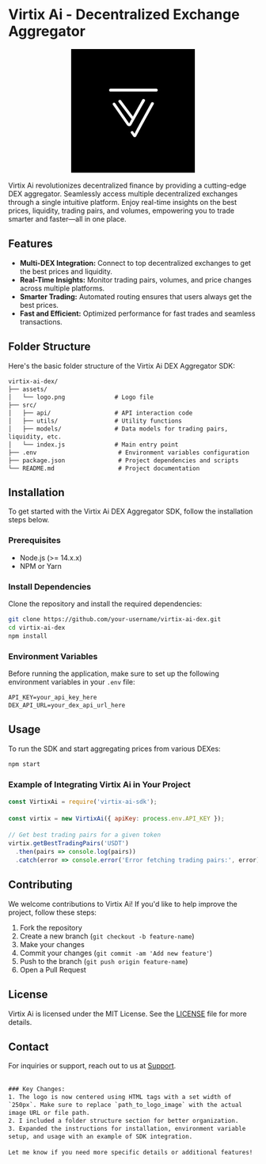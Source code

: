 # Virtix Ai - Decentralized Exchange Aggregator

<div align="center">
  <img src="https://raw.githubusercontent.com/virtixaidex/VirtixAiDex/refs/heads/main/assets/logo.png" alt="Virtix Ai Logo" width="250"/>
</div>

Virtix Ai revolutionizes decentralized finance by providing a cutting-edge DEX aggregator. Seamlessly access multiple decentralized exchanges through a single intuitive platform. Enjoy real-time insights on the best prices, liquidity, trading pairs, and volumes, empowering you to trade smarter and faster—all in one place.

## Features

- **Multi-DEX Integration:** Connect to top decentralized exchanges to get the best prices and liquidity.
- **Real-Time Insights:** Monitor trading pairs, volumes, and price changes across multiple platforms.
- **Smarter Trading:** Automated routing ensures that users always get the best prices.
- **Fast and Efficient:** Optimized performance for fast trades and seamless transactions.

## Folder Structure

Here's the basic folder structure of the Virtix Ai DEX Aggregator SDK:

```
virtix-ai-dex/
├── assets/
│   └── logo.png              # Logo file
├── src/
│   ├── api/                  # API interaction code
│   ├── utils/                # Utility functions
│   ├── models/               # Data models for trading pairs, liquidity, etc.
│   └── index.js              # Main entry point
├── .env                       # Environment variables configuration
├── package.json               # Project dependencies and scripts
└── README.md                  # Project documentation
```

## Installation

To get started with the Virtix Ai DEX Aggregator SDK, follow the installation steps below.

### Prerequisites

- Node.js (>= 14.x.x)
- NPM or Yarn

### Install Dependencies

Clone the repository and install the required dependencies:

```bash
git clone https://github.com/your-username/virtix-ai-dex.git
cd virtix-ai-dex
npm install
```

### Environment Variables

Before running the application, make sure to set up the following environment variables in your `.env` file:

```
API_KEY=your_api_key_here
DEX_API_URL=your_dex_api_url_here
```

## Usage

To run the SDK and start aggregating prices from various DEXes:

```bash
npm start
```

### Example of Integrating Virtix Ai in Your Project

```javascript
const VirtixAi = require('virtix-ai-sdk');

const virtix = new VirtixAi({ apiKey: process.env.API_KEY });

// Get best trading pairs for a given token
virtix.getBestTradingPairs('USDT')
  .then(pairs => console.log(pairs))
  .catch(error => console.error('Error fetching trading pairs:', error));
```

## Contributing

We welcome contributions to Virtix Ai! If you'd like to help improve the project, follow these steps:

1. Fork the repository
2. Create a new branch (`git checkout -b feature-name`)
3. Make your changes
4. Commit your changes (`git commit -am 'Add new feature'`)
5. Push to the branch (`git push origin feature-name`)
6. Open a Pull Request

## License

Virtix Ai is licensed under the MIT License. See the [LICENSE](LICENSE) file for more details.

## Contact

For inquiries or support, reach out to us at [Support](mailto:support@virtixai.ai).
```

### Key Changes:
1. The logo is now centered using HTML tags with a set width of `250px`. Make sure to replace `path_to_logo_image` with the actual image URL or file path.
2. I included a folder structure section for better organization.
3. Expanded the instructions for installation, environment variable setup, and usage with an example of SDK integration.

Let me know if you need more specific details or additional features!
